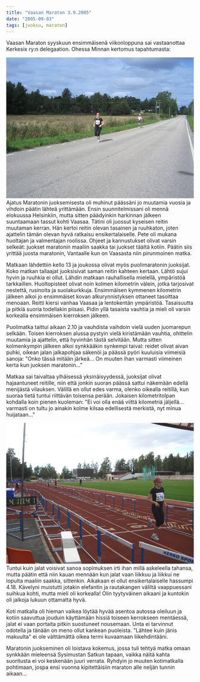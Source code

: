 ```yaml
---
title: "Vaasan Maraton 3.9.2005"
date: "2005-09-03"
tags: [juoksu, maraton]
---
```


Vaasan Maraton syyskuun ensimmäisenä viikonloppuna sai vastaanottaa
Kerkesix ry:n delegaation. Ohessa Minnan kertomus tapahtumasta:

[![](/images/vaasan-maraton-3.9.2005/peruskuntovaasanmaraton2005_01b.jpg)](/images/vaasan-maraton-3.9.2005/peruskuntovaasanmaraton2005_01b.jpg)Ajatus
Maratonin juoksemisesta oli muhinut päässäni jo muutamia vuosia ja
vihdoin päätin lähteä yrittämään. Ensin suunnitelmissani oli mennä
elokuussa Helsinkiin, mutta sitten päädyinkin harkinnan jälkeen
suuntaamaan tassut kohti Vaasaa. Tätini oli juossut kyseisen reitin
muutaman kerran. Hän kertoi reitin olevan tasainen ja ruuhkaton, joten
ajattelin tämän olevan hyvä ratkaisu ensikertalaiselle. Pete oli mukana
huoltajan ja valmentajan roolissa. Ohjeet ja kannustukset olivat varsin
selkeät: juokset maratonin maaliin saakka tai juokset täältä kotiin.
Päätin siis yrittää juosta maratonin, Vantaalle kun on Vaasasta niin
pirunmoinen matka.

Matkaan lähdettiin kello 13 ja joukossa olivat myös puolimaratonin
juoksijat. Koko matkan tallaajat juoksisivat saman reitin kahteen
kertaan. Lähtö sujui hyvin ja ruuhkia ei ollut. Lähdin matkaan
rauhallisella mielellä, ympäristöä tarkkaillen. Huoltopisteet olivat
noin kolmen kilometrin välein, jotka tarjosivat nestettä, rusinoita ja
suolakurkkuja. Ensimmäisen kymmenen kilometrin jälkeen alkoi jo
ensimmäiset kovan alkurynnistyksen ottaneet tasoittaa menoaan. Reitti
kiersi vanhaa Vaasaa ja lentokentän ympäristöä. Tasaisuutta ja pitkiä
suoria todellakin piisasi. Pidin yllä tasaista vauhtia ja mieli oli
varsin korkealla ensimmäisen kierroksen jälkeen.

Puolimatka taittui aikaan 2.10 ja vauhdista vaihdoin vielä uuden
juomarepun selkään. Toisen kierroksen alussa pystyin vielä kiristämään
vauhtia, ohittelin muutamia ja ajattelin, että hyvinhän tästä selvitään.
Mutta sitten kolmenkympin jälkeen alkoi synkkääkin synkempi taival:
reidet olivat aivan puhki, oikean jalan jalkapohjaa säkenöi ja päässä
pyöri kuuluisia viimeisiä sanoja: "Onko tässä mitään järkeä... On muuten
ihan varmasti viimeinen kerta kun juoksen maratonin..."

Matkaa sai taivaltaa ylhäisessä yksinäisyydessä, juoksijat olivat
hajaantuneet reitille, niin että jonkin suoran päässä sattui näkemään
edellä menijästä vilauksen. Välillä en ollut edes varma, olenko oikealla
reitillä, kun suoraa tietä tuntui riittävän toisensa perään. Jokaisen
kilometritolpan kohdalla koin pienen kuoleman: "Ei voi olla enää viittä
kilometriä jäljellä... varmasti on tultu jo ainakin kolme kilsaa
edellisestä merkistä, nyt minua huijataan..."

[![](/images/vaasan-maraton-3.9.2005/peruskuntovaasanmaraton2005_02b.jpg)](/images/vaasan-maraton-3.9.2005/peruskuntovaasanmaraton2005_02b.jpg)Tuntui
kuin jalat voisivat sanoa sopimuksen irti ihan millä askeleella tahansa,
mutta päätin että niin kauan mennään kun jalat vaan liikkuu ja liikkui
ne lopulta maaliin saakka, sittenkin. Aikakaan ei ollut
ensikertalaiselle hassumpi 4.18. Kävelyni muistutti jotakin elefantin ja
rautakangen väliltä vaappuessani suihkua kohti, mutta mieli oli
korkealla! Olin tyytyväinen aikaani ja kuntokin oli jalkoja lukuun
ottamatta hyvä.

Koti matkalla oli hieman vaikea löytää hyvää asentoa autossa oleiluun ja
kotiin saavuttua jouduin käyttämään hissiä toiseen kerrokseen mentäessä,
jalat ei vaan portaita pitkin suostuneet nousemaan. Unta ei tarvinnut
odotella ja tänään on meno ollut kankean puoleista. "Lähtee kuin jänis
makuulta" ei ole välttämättä oikea termi kuvaamaan liikehdintääni.

Maratonin juokseminen oli loistava kokemus, jossa tuli tehtyä matka
omaan synkkään mieleensä Sysimustan Satkun tapaan, vaikka näitä kahta
suoritusta ei voi keskenään juuri verrata. Ryhdyin jo muuten
kotimatkalla pohtimaan, jospa ensi vuonna kipitettäisiin maraton alle
neljän tunnin aikaan...